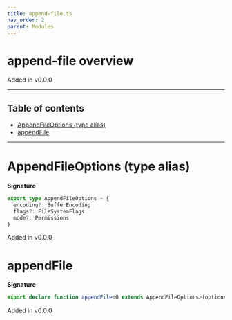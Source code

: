 ```yaml
---
title: append-file.ts
nav_order: 2
parent: Modules
---
```


# append-file overview

Added in v0.0.0

---

<h2 class="text-delta">Table of contents</h2>

- [AppendFileOptions (type alias)](#appendfileoptions-type-alias)
- [appendFile](#appendfile)

---

# AppendFileOptions (type alias)

**Signature**

```ts
export type AppendFileOptions = {
  encoding?: BufferEncoding
  flags?: FileSystemFlags
  mode?: Permissions
}
```

Added in v0.0.0

# appendFile

**Signature**

```ts
export declare function appendFile<O extends AppendFileOptions>(options: O)
```

Added in v0.0.0
